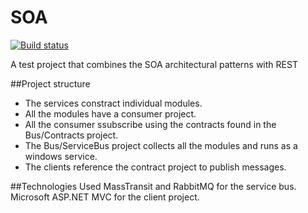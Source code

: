# SOA

[![Build status](https://ci.appveyor.com/api/projects/status/ipi2k6mnc96nhni9?svg=true)](https://ci.appveyor.com/project/gmich/soa)

A test project that combines the SOA architectural patterns with REST

##Project structure

* The services constract individual modules.
* All the modules have a consumer project.
* All the consumer ssubscribe using the contracts found in the Bus/Contracts project.
* The Bus/ServiceBus project collects all the modules and runs as a windows service.
* The clients reference the contract project to publish messages. 

##Technologies Used
MassTransit and RabbitMQ for the service bus.
Microsoft ASP.NET MVC for the client project.
